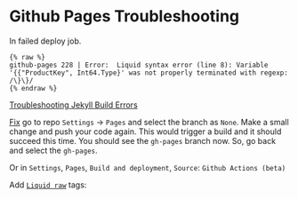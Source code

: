 # Github Pages Troubleshooting

In failed deploy job.
```
{% raw %}
github-pages 228 | Error:  Liquid syntax error (line 8): Variable '{{"ProductKey", Int64.Type}' was not properly terminated with regexp: /\}\}/
{% endraw %}
```
[Troubleshooting Jekyll Build Errors](https://docs.github.com/en/pages/setting-up-a-github-pages-site-with-jekyll/troubleshooting-jekyll-build-errors-for-github-pages-sites)

[Fix](https://github.com/alshedivat/al-folio/discussions/864#discussioncomment-3543060) go to repo `Settings` -> `Pages` and select the branch as `None`. Make a small change and push your code again. This would trigger a build and it should succeed this time. You should see the `gh-pages` branch now. So, go back and select the `gh-pages`.

Or in `Settings`, `Pages`, `Build and deployment`, `Source`: `Github Actions (beta)`

Add [`Liquid raw`](https://www.digitalocean.com/community/tutorials/jekyll-escaping-liquid-tags) tags:
